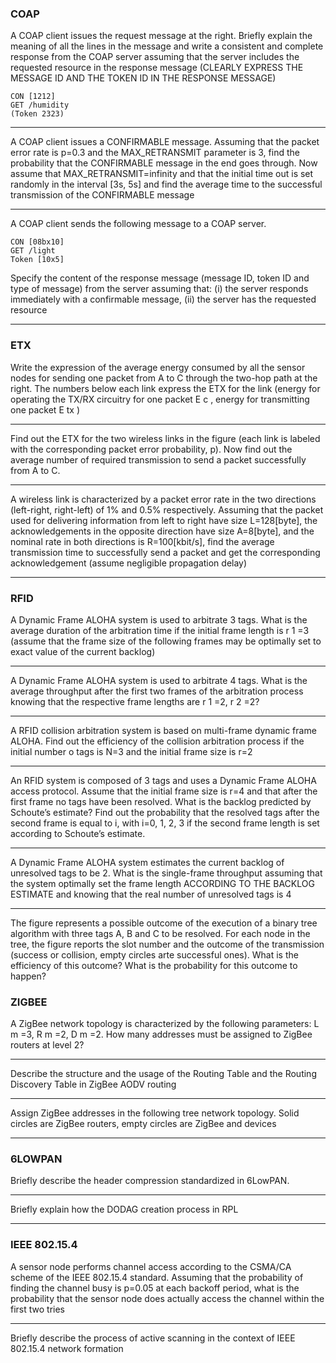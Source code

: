 ### COAP

A COAP client issues the request message at the right. Briefly explain the meaning of all the lines in the message and write a consistent and complete response from the COAP server assuming that the server includes the requested resource in the response message
(CLEARLY EXPRESS THE MESSAGE ID AND THE TOKEN ID IN THE
RESPONSE MESSAGE)


```
CON [1212]
GET /humidity
(Token 2323)
```

---

A COAP client issues a CONFIRMABLE message. Assuming that the packet error rate is p=0.3 and the MAX_RETRANSMIT parameter is 3, find the probability that the CONFIRMABLE message in the end goes through. Now assume that MAX_RETRANSMIT=infinity and that the initial time out is set
randomly in the interval [3s, 5s] and find the average time to the successful transmission of the CONFIRMABLE message

---

A COAP client sends the following message to a COAP server.

```
CON [08bx10]
GET /light
Token [10x5]
```


Specify the content of the response message (message ID, token ID and type of message) from the server assuming that: (i) the server responds immediately with a confirmable message, (ii) the server has the requested resource

---



### ETX

Write the expression of the average energy consumed by all the sensor nodes for sending one packet from A to C through the two-hop path at the right. The numbers below each link express the ETX for the link (energy for operating the TX/RX circuitry for one packet E c , energy for transmitting one packet E tx )

---

Find out the ETX for the two wireless links in the figure (each link is labeled with the corresponding packet error probability, p). Now find out the average number of required transmission to send a packet successfully from A to C.

---

A wireless link is characterized by a packet error rate in the two directions (left-right, right-left) of 1% and 0.5% respectively. Assuming that the packet used for delivering information from left to right have size L=128[byte], the acknowledgements in the opposite direction have size A=8[byte], and the nominal rate in both directions is R=100[kbit/s], find the average transmission time to successfully send a packet and get the corresponding acknowledgement (assume negligible propagation delay)

---



### RFID

A Dynamic Frame ALOHA system is used to arbitrate 3 tags. What is the average duration of the arbitration time if the initial frame length is r 1 =3 (assume that the frame size of the following frames may be optimally set to exact value of the current backlog)

---

A Dynamic Frame ALOHA system is used to arbitrate 4 tags. What is the average throughput after the first two frames of the arbitration process knowing that the respective frame lengths are r 1 =2, r 2 =2?

---

A RFID collision arbitration system is based on multi-frame dynamic frame ALOHA. Find out the efficiency of the collision arbitration process if the initial number o tags is N=3 and the initial frame size is r=2

---

An RFID system is composed of 3 tags and uses a Dynamic Frame ALOHA access protocol.
Assume that the initial frame size is r=4 and that after the first frame no tags have been resolved. What is the backlog predicted by Schoute’s estimate? Find out the probability that the resolved tags after the second frame is equal to i, with i=0, 1, 2, 3 if the second frame length is set according to Schoute’s estimate.

---

A Dynamic Frame ALOHA system estimates the current backlog of unresolved tags to be 2. What is the single-frame throughput assuming that the system optimally set the frame length ACCORDING TO THE BACKLOG ESTIMATE and knowing that the real number of unresolved tags is 4

---

The figure represents a possible outcome of the execution of a binary tree algorithm with three tags A, B and C to be resolved. For each node in the tree, the figure reports the slot number and the outcome of the transmission (success or collision, empty circles arte successful ones). What is the efficiency of this outcome? What is the probability for this outcome to happen?



### ZIGBEE

A ZigBee network topology is characterized by the following parameters: L m =3, R m =2, D m =2. How many addresses must be assigned to ZigBee routers at level 2?

---

Describe the structure and the usage of the Routing Table and the Routing Discovery Table in ZigBee AODV routing

---

Assign ZigBee addresses in the following tree network topology. Solid circles are ZigBee routers, empty circles are ZigBee and devices

---



### 6LOWPAN

Briefly describe the header compression standardized in 6LowPAN.

---

Briefly explain how the DODAG creation process in RPL

---



### IEEE 802.15.4

A sensor node performs channel access according to the CSMA/CA scheme of the IEEE 802.15.4 standard. Assuming that the probability of finding the channel busy is p=0.05 at each backoff period, what is the probability that the sensor node does actually access the channel within the first two tries

---

Briefly describe the process of active scanning in the context of IEEE 802.15.4 network formation